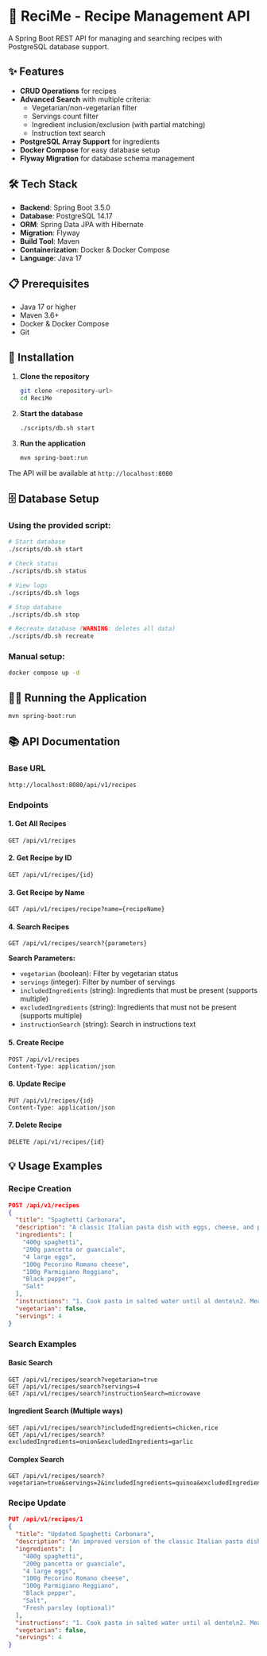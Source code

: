 # 🍳 ReciMe - Recipe Management API

A Spring Boot REST API for managing and searching recipes with PostgreSQL database support.

## ✨ Features

- **CRUD Operations** for recipes
- **Advanced Search** with multiple criteria:
  - Vegetarian/non-vegetarian filter
  - Servings count filter
  - Ingredient inclusion/exclusion (with partial matching)
  - Instruction text search
- **PostgreSQL Array Support** for ingredients
- **Docker Compose** for easy database setup
- **Flyway Migration** for database schema management

## 🛠 Tech Stack

- **Backend**: Spring Boot 3.5.0
- **Database**: PostgreSQL 14.17
- **ORM**: Spring Data JPA with Hibernate
- **Migration**: Flyway
- **Build Tool**: Maven
- **Containerization**: Docker & Docker Compose
- **Language**: Java 17

## 📋 Prerequisites

- Java 17 or higher
- Maven 3.6+
- Docker & Docker Compose
- Git

## 🚀 Installation

1. **Clone the repository**
   ```bash
   git clone <repository-url>
   cd ReciMe
   ```

2. **Start the database**
   ```bash
   ./scripts/db.sh start
   ```

3. **Run the application**
   ```bash
   mvn spring-boot:run
   ```

The API will be available at `http://localhost:8080`

## 🗄 Database Setup

### Using the provided script:
```bash
# Start database
./scripts/db.sh start

# Check status
./scripts/db.sh status

# View logs
./scripts/db.sh logs

# Stop database
./scripts/db.sh stop

# Recreate database (WARNING: deletes all data)
./scripts/db.sh recreate
```

### Manual setup:
```bash
docker compose up -d
```

## 🏃‍♂️ Running the Application
```bash
mvn spring-boot:run
```

## 📚 API Documentation

### Base URL
```
http://localhost:8080/api/v1/recipes
```

### Endpoints

#### 1. Get All Recipes
```http
GET /api/v1/recipes
```

#### 2. Get Recipe by ID
```http
GET /api/v1/recipes/{id}
```

#### 3. Get Recipe by Name
```http
GET /api/v1/recipes/recipe?name={recipeName}
```

#### 4. Search Recipes
```http
GET /api/v1/recipes/search?{parameters}
```

**Search Parameters:**
- `vegetarian` (boolean): Filter by vegetarian status
- `servings` (integer): Filter by number of servings
- `includedIngredients` (string): Ingredients that must be present (supports multiple)
- `excludedIngredients` (string): Ingredients that must not be present (supports multiple)
- `instructionSearch` (string): Search in instructions text

#### 5. Create Recipe
```http
POST /api/v1/recipes
Content-Type: application/json
```

#### 6. Update Recipe
```http
PUT /api/v1/recipes/{id}
Content-Type: application/json
```

#### 7. Delete Recipe
```http
DELETE /api/v1/recipes/{id}
```

## 💡 Usage Examples

### Recipe Creation
```json
POST /api/v1/recipes
{
  "title": "Spaghetti Carbonara",
  "description": "A classic Italian pasta dish with eggs, cheese, and pancetta",
  "ingredients": [
    "400g spaghetti",
    "200g pancetta or guanciale",
    "4 large eggs",
    "100g Pecorino Romano cheese",
    "100g Parmigiano Reggiano",
    "Black pepper",
    "Salt"
  ],
  "instructions": "1. Cook pasta in salted water until al dente\n2. Meanwhile, cook pancetta until crispy\n3. Beat eggs with grated cheese and pepper\n4. Drain pasta, add to pancetta pan\n5. Remove from heat, add egg mixture and toss quickly\n6. Serve immediately with extra cheese and pepper",
  "vegetarian": false,
  "servings": 4
}
```

### Search Examples

#### Basic Search
```http
GET /api/v1/recipes/search?vegetarian=true
GET /api/v1/recipes/search?servings=4
GET /api/v1/recipes/search?instructionSearch=microwave
```

#### Ingredient Search (Multiple ways)
```http
GET /api/v1/recipes/search?includedIngredients=chicken,rice
GET /api/v1/recipes/search?excludedIngredients=onion&excludedIngredients=garlic
```

#### Complex Search
```http
GET /api/v1/recipes/search?vegetarian=true&servings=2&includedIngredients=quinoa&excludedIngredients=onion&instructionSearch=cook
```

### Recipe Update
```json
PUT /api/v1/recipes/1
{
  "title": "Updated Spaghetti Carbonara",
  "description": "An improved version of the classic Italian pasta dish",
  "ingredients": [
    "400g spaghetti",
    "200g pancetta or guanciale",
    "4 large eggs",
    "100g Pecorino Romano cheese",
    "100g Parmigiano Reggiano",
    "Black pepper",
    "Salt",
    "Fresh parsley (optional)"
  ],
  "instructions": "1. Cook pasta in salted water until al dente\n2. Meanwhile, cook pancetta until crispy\n3. Beat eggs with grated cheese and pepper\n4. Drain pasta, add to pancetta pan\n5. Remove from heat, add egg mixture and toss quickly\n6. Garnish with fresh parsley and serve immediately",
  "vegetarian": false,
  "servings": 4
}
```
